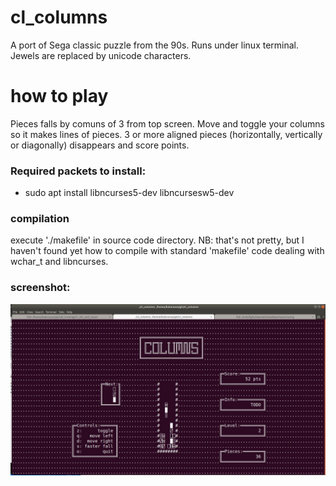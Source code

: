 # cl_columns
A port of Sega classic puzzle from the 90s.
Runs under linux terminal.
Jewels are replaced by unicode characters.

# how to play
Pieces falls by comuns of 3 from top screen.
Move and toggle your columns so it makes lines of pieces.
3 or more aligned pieces (horizontally, vertically or diagonally) disappears and score points.

### Required packets to install:
- sudo apt install libncurses5-dev libncursesw5-dev

### compilation
execute './makefile' in source code directory.
NB: that's not pretty, but I haven't found yet how to compile with standard 'makefile' code dealing with wchar_t and libncurses.

### screenshot:
![screenshot](https://raw.githubusercontent.com/louvetr/cl_columns/master/cl_columns_preview.png "Screenshot")